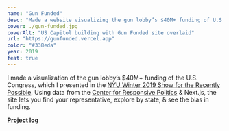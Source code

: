 ```yaml
---
name: "Gun Funded"
desc: "Made a website visualizing the gun lobby’s $40M+ funding of U.S. Congress."
cover: ./gun-funded.jpg
coverAlt: "US Capitol building with Gun Funded site overlaid"
url: "https://gunfunded.vercel.app"
color: "#338eda"
year: 2019
feat: true
---
```


I made a visualization of the gun lobby’s $40M+ funding of the U.S. Congress, which I presented in the [NYU Winter 2019 Show for the Recently Possible](https://itp.nyu.edu/shows/winter2019/). Using data from the [Center for Responsive Politics](https://www.opensecrets.org/) & Next.js, the site lets you find your representative, explore by state, & see the bias in funding.

[**Project log**](https://edu.lachlanjc.com/2019-11-26_cc_final_project/)
